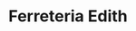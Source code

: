 ---
title: "Ferreteria Edith"
url: /ciudad-del-este/ferreteria-edith-avenida-bicentenario/
shop: Eisenwaren
---